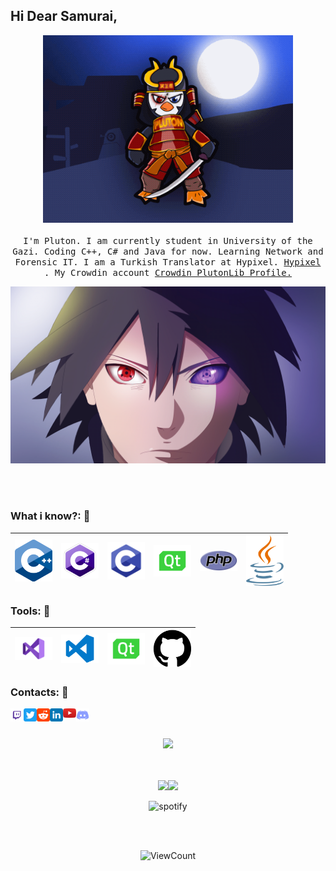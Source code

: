 
## Hi Dear Samurai, 

<p align="center">
  <img src="https://raw.githubusercontent.com/plutonlib/plutonlib/master/img/profile.gif" width=400>
  <br><br>
  <samp>
    I'm Pluton. I am currently student in University of the Gazi. Coding C++, C# and Java for now. Learning Network and Forensic IT. I am a Turkish Translator at Hypixel. <a href="https://hypixel.net/"> Hypixel </a>. My Crowdin account <a href="https://crowdin.com/profile/PlutonLib-"> Crowdin PlutonLib Profile.
    </a>
  </samp>
</p>

<p align="center">
<img src="https://raw.githubusercontent.com/plutonlib/plutonlib/master/img/Eyes.gif" width=600 /></p>
<br/><br/>

### What i know?:  :rocket:
|<img src="https://raw.githubusercontent.com/plutonlib/plutonlib/master/img/cpp.png" width=60> | <img src="https://raw.githubusercontent.com/plutonlib/plutonlib/master/img/csharp.png" width=60> | <img src="https://raw.githubusercontent.com/plutonlib/plutonlib/master/img/c.webp" width=60> | <img src="https://raw.githubusercontent.com/plutonlib/plutonlib/master/img/qt.png" width=60> | <img src="https://raw.githubusercontent.com/plutonlib/plutonlib/master/img/php.svg" width=60> | <img src="https://raw.githubusercontent.com/plutonlib/plutonlib/master/img/java.png" width=60> |
|:---:|:---:|:---:|:---:|:---:|:---:|


### Tools: :hammer:
|<img src="https://raw.githubusercontent.com/plutonlib/plutonlib/master/img/vs.png" width=60> | <img src="https://raw.githubusercontent.com/plutonlib/plutonlib/master/img/vsc.png" width=60> | <img src="https://raw.githubusercontent.com/plutonlib/plutonlib/master/img/qt.png" width=60> | <img src="https://raw.githubusercontent.com/plutonlib/plutonlib/master/img/github.svg" width=60> |
|:---:|:---:|:---:|:---:|

### Contacts: :penguin:
<a href="https://twitch.tv/plutonlib">
  <img align="left" alt="plutonlib Twitch" width="21px" src="https://raw.githubusercontent.com/edent/SuperTinyIcons/099dc12b59179d07d534069bc8551718f786d91a/images/svg/twitch.svg" />
</a>
<a href="https://twitter.com/morenapluton">
  <img align="left" alt="plutonlib Twitter" width="21px" src="https://raw.githubusercontent.com/edent/SuperTinyIcons/099dc12b59179d07d534069bc8551718f786d91a/images/svg/twitter.svg" />
</a>
<a href="https://www.reddit.com/user/MorenaPluton">
  <img align="left" alt="Plütonlib Reddit" width="21px" src="https://raw.githubusercontent.com/edent/SuperTinyIcons/099dc12b59179d07d534069bc8551718f786d91a/images/svg/reddit.svg" />
</a>
<a href="https://www.linkedin.com/in/sercan-uyan-188b671b9/">
  <img align="left" alt="PlütonLib Linkdin" width="21px" src="https://raw.githubusercontent.com/edent/SuperTinyIcons/099dc12b59179d07d534069bc8551718f786d91a/images/svg/linkedin.svg" />
</a>
<a href="https://www.youtube.com/@PlütonLib">
  <img align="left" alt="PlütonLib YouTube" width="21px" src="https://raw.githubusercontent.com/plutonlib/plutonlib/main/img/yt.png" />
</a>
<a href="https://discord.gg/F5BkwBSJXh">
  <img align="left" alt="PlütonLib Discord" width="21px" src="https://raw.githubusercontent.com/plutonlib/plutonlib/main/img/dc.png" />
</a>
<br/><br/>

<p align="center">
<img src="https://raw.githubusercontent.com/plutonlib/plutonlib/master/img/Dodge.gif" width=600 /></p>
<br/><br/>


<div align="center">
<a href="https://github.com/plutonlib"><img src="https://github-readme-stats.vercel.app/api?username=plutonlib&theme=midnight-purple&show_icons=true" /><!-- wi*quL3fcV --><img height="195px" src="https://github-readme-stats.vercel.app/api/top-langs/?username=plutonlib&theme=midnight-purple&show_icons=true" /></a>


<p align="center">
<img alt="spotify" width="235px" src="https://spotify-github-profile.vercel.app/api/view?uid=2m0k6loyp16jcnmyudz3s7o88&cover_image=true&theme=default" /></p>
<br/><br/>


<!--  ![visitors](https://visitor-badge.glitch.me/badge?page_id=plutonlib/plutonlib) -->
![ViewCount](https://views.whatilearened.today/views/github/plutonlib/views.svg)
